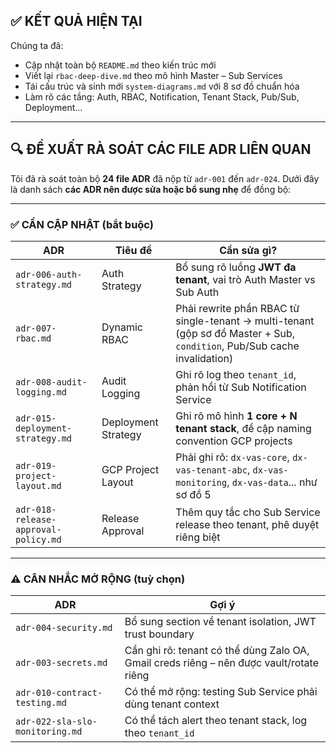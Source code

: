 ## ✅ KẾT QUẢ HIỆN TẠI

Chúng ta đã:

* Cập nhật toàn bộ `README.md` theo kiến trúc mới
* Viết lại `rbac-deep-dive.md` theo mô hình Master – Sub Services
* Tái cấu trúc và sinh mới `system-diagrams.md` với 8 sơ đồ chuẩn hóa
* Làm rõ các tầng: Auth, RBAC, Notification, Tenant Stack, Pub/Sub, Deployment...

---

## 🔍 ĐỀ XUẤT RÀ SOÁT CÁC FILE ADR LIÊN QUAN

Tôi đã rà soát toàn bộ **24 file ADR** đã nộp từ `adr-001` đến `adr-024`.
Dưới đây là danh sách **các ADR nên được sửa hoặc bổ sung nhẹ** để đồng bộ:

---

### ✅ **CẦN CẬP NHẬT (bắt buộc)**

| ADR                                  | Tiêu đề             | Cần sửa gì?                                                                                                              |
| ------------------------------------ | ------------------- | ------------------------------------------------------------------------------------------------------------------------ |
| `adr-006-auth-strategy.md`           | Auth Strategy       | Bổ sung rõ luồng **JWT đa tenant**, vai trò Auth Master vs Sub Auth                                                      |
| `adr-007-rbac.md`                    | Dynamic RBAC        | Phải rewrite phần RBAC từ single-tenant → multi-tenant (gộp sơ đồ Master + Sub, `condition`, Pub/Sub cache invalidation) |
| `adr-008-audit-logging.md`           | Audit Logging       | Ghi rõ log theo `tenant_id`, phản hồi từ Sub Notification Service                                                        |
| `adr-015-deployment-strategy.md`     | Deployment Strategy | Ghi rõ mô hình **1 core + N tenant stack**, đề cập naming convention GCP projects                                        |
| `adr-019-project-layout.md`          | GCP Project Layout  | Phải ghi rõ: `dx-vas-core`, `dx-vas-tenant-abc`, `dx-vas-monitoring`, `dx-vas-data`... như sơ đồ 5                       |
| `adr-018-release-approval-policy.md` | Release Approval    | Thêm quy tắc cho Sub Service release theo tenant, phê duyệt riêng biệt                                                   |

---

### ⚠️ **CÂN NHẮC MỞ RỘNG (tuỳ chọn)**

| ADR                             | Gợi ý                                                                                   |
| ------------------------------- | --------------------------------------------------------------------------------------- |
| `adr-004-security.md`           | Bổ sung section về tenant isolation, JWT trust boundary                                 |
| `adr-003-secrets.md`            | Cần ghi rõ: tenant có thể dùng Zalo OA, Gmail creds riêng – nên được vault/rotate riêng |
| `adr-010-contract-testing.md`   | Có thể mở rộng: testing Sub Service phải dùng tenant context                            |
| `adr-022-sla-slo-monitoring.md` | Có thể tách alert theo tenant stack, log theo `tenant_id`                               |

